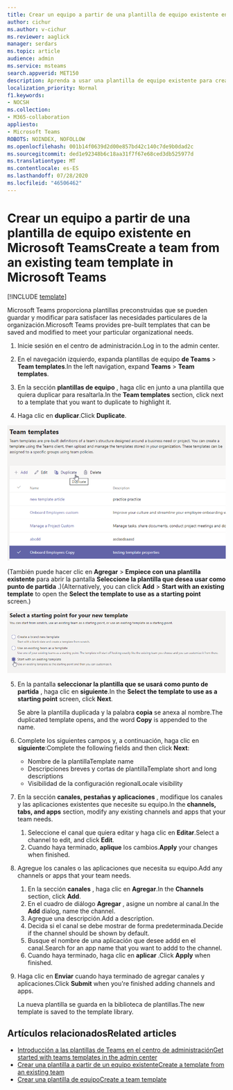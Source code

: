 ```yaml
---
title: Crear un equipo a partir de una plantilla de equipo existente en Microsoft Teams
author: cichur
ms.author: v-cichur
ms.reviewer: aaglick
manager: serdars
ms.topic: article
audience: admin
ms.service: msteams
search.appverid: MET150
description: Aprenda a usar una plantilla de equipo existente para crear un nuevo equipo en Microsoft Teams.
localization_priority: Normal
f1.keywords:
- NOCSH
ms.collection:
- M365-collaboration
appliesto:
- Microsoft Teams
ROBOTS: NOINDEX, NOFOLLOW
ms.openlocfilehash: 001b14f0639d2d00e857bd42c140c7de9b0dad2c
ms.sourcegitcommit: ded1e92348b6c18aa31f7f67e68ced3db525977d
ms.translationtype: MT
ms.contentlocale: es-ES
ms.lasthandoff: 07/28/2020
ms.locfileid: "46506462"
---
```

# <a name="create-a-team-from-an-existing-team-template-in-microsoft-teams"></a><span data-ttu-id="70eba-103">Crear un equipo a partir de una plantilla de equipo existente en Microsoft Teams</span><span class="sxs-lookup"><span data-stu-id="70eba-103">Create a team from an existing team template in Microsoft Teams</span></span>

[!INCLUDE [template](includes/preview-feature.md)]

<span data-ttu-id="70eba-104">Microsoft Teams proporciona plantillas preconstruidas que se pueden guardar y modificar para satisfacer las necesidades particulares de la organización.</span><span class="sxs-lookup"><span data-stu-id="70eba-104">Microsoft Teams provides pre-built templates that can be saved and modified to meet your particular organizational needs.</span></span>

1. <span data-ttu-id="70eba-105">Inicie sesión en el centro de administración.</span><span class="sxs-lookup"><span data-stu-id="70eba-105">Log in to the admin center.</span></span>

2. <span data-ttu-id="70eba-106">En el navegación izquierdo, expanda plantillas de equipo **de Teams**  >  **Team templates**.</span><span class="sxs-lookup"><span data-stu-id="70eba-106">In the left navigation, expand **Teams** > **Team templates**.</span></span>

3. <span data-ttu-id="70eba-107">En la sección **plantillas de equipo** , haga clic en junto a una plantilla que quiera duplicar para resaltarla.</span><span class="sxs-lookup"><span data-stu-id="70eba-107">In the **Team templates** section, click next to a template that you want to duplicate to highlight it.</span></span>

4. <span data-ttu-id="70eba-108">Haga clic en **duplicar**.</span><span class="sxs-lookup"><span data-stu-id="70eba-108">Click **Duplicate**.</span></span>

![Una imagen del cuadro de diálogo de plantillas de equipo con agregar resaltado.](media/template-duplicate.png)

<span data-ttu-id="70eba-110">(También puede hacer clic en **Agregar**  >  **Empiece con una plantilla existente** para abrir la pantalla **Seleccione la plantilla que desea usar como punto de partida** .)</span><span class="sxs-lookup"><span data-stu-id="70eba-110">(Alternatively, you can click **Add** > **Start with an existing template** to open the **Select the template to use as a starting point** screen.)</span></span>

![Una imagen de la pantalla punto de inicio de las plantillas de equipo con empezar con una plantilla existente resaltada.](media/template-start-existing-template.png)

5. <span data-ttu-id="70eba-112">En la pantalla **seleccionar la plantilla que se usará como punto de partida** , haga clic en **siguiente**.</span><span class="sxs-lookup"><span data-stu-id="70eba-112">In the **Select the template to use as a starting point** screen, click **Next**.</span></span>

    <span data-ttu-id="70eba-113">Se abre la plantilla duplicada y la palabra **copia** se anexa al nombre.</span><span class="sxs-lookup"><span data-stu-id="70eba-113">The duplicated template opens, and the word **Copy** is appended to the name.</span></span>

6. <span data-ttu-id="70eba-114">Complete los siguientes campos y, a continuación, haga clic en **siguiente**:</span><span class="sxs-lookup"><span data-stu-id="70eba-114">Complete the following fields and then click **Next**:</span></span>
    - <span data-ttu-id="70eba-115">Nombre de la plantilla</span><span class="sxs-lookup"><span data-stu-id="70eba-115">Template name</span></span>
    - <span data-ttu-id="70eba-116">Descripciones breves y cortas de plantilla</span><span class="sxs-lookup"><span data-stu-id="70eba-116">Template short and long descriptions</span></span>
    - <span data-ttu-id="70eba-117">Visibilidad de la configuración regional</span><span class="sxs-lookup"><span data-stu-id="70eba-117">Locale visibility</span></span>  

7. <span data-ttu-id="70eba-118">En la sección **canales, pestañas y aplicaciones** , modifique los canales y las aplicaciones existentes que necesite su equipo.</span><span class="sxs-lookup"><span data-stu-id="70eba-118">In the **channels, tabs, and apps** section, modify any existing channels and apps that your team needs.</span></span>

    1. <span data-ttu-id="70eba-119">Seleccione el canal que quiera editar y haga clic en **Editar**.</span><span class="sxs-lookup"><span data-stu-id="70eba-119">Select a channel to edit, and click **Edit**.</span></span>
    2. <span data-ttu-id="70eba-120">Cuando haya terminado, **aplique** los cambios.</span><span class="sxs-lookup"><span data-stu-id="70eba-120">**Apply** your changes when finished.</span></span>

8. <span data-ttu-id="70eba-121">Agregue los canales o las aplicaciones que necesita su equipo.</span><span class="sxs-lookup"><span data-stu-id="70eba-121">Add any channels or apps that your team needs.</span></span>

    1. <span data-ttu-id="70eba-122">En la sección **canales** , haga clic en **Agregar**.</span><span class="sxs-lookup"><span data-stu-id="70eba-122">In the **Channels** section, click **Add**.</span></span>
    2. <span data-ttu-id="70eba-123">En el cuadro de diálogo **Agregar** , asigne un nombre al canal.</span><span class="sxs-lookup"><span data-stu-id="70eba-123">In the **Add** dialog, name the channel.</span></span>
    3. <span data-ttu-id="70eba-124">Agregue una descripción.</span><span class="sxs-lookup"><span data-stu-id="70eba-124">Add a description.</span></span>
    4. <span data-ttu-id="70eba-125">Decida si el canal se debe mostrar de forma predeterminada.</span><span class="sxs-lookup"><span data-stu-id="70eba-125">Decide if the channel should be shown by default.</span></span>
    5. <span data-ttu-id="70eba-126">Busque el nombre de una aplicación que desee addd en el canal.</span><span class="sxs-lookup"><span data-stu-id="70eba-126">Search for an app name that you want to addd to the channel.</span></span>
    6. <span data-ttu-id="70eba-127">Cuando haya terminado, haga clic en **aplicar** .</span><span class="sxs-lookup"><span data-stu-id="70eba-127">Click **Apply** when finished.</span></span>

7. <span data-ttu-id="70eba-128">Haga clic en **Enviar** cuando haya terminado de agregar canales y aplicaciones.</span><span class="sxs-lookup"><span data-stu-id="70eba-128">Click **Submit** when you're finished adding channels and apps.</span></span>

    <span data-ttu-id="70eba-129">La nueva plantilla se guarda en la biblioteca de plantillas.</span><span class="sxs-lookup"><span data-stu-id="70eba-129">The new template is saved to the template library.</span></span>

## <a name="related-articles"></a><span data-ttu-id="70eba-130">Artículos relacionados</span><span class="sxs-lookup"><span data-stu-id="70eba-130">Related articles</span></span>

- [<span data-ttu-id="70eba-131">Introducción a las plantillas de Teams en el centro de administración</span><span class="sxs-lookup"><span data-stu-id="70eba-131">Get started with teams templates in the admin center</span></span>](get-started-with-teams-templates-in-the-admin-console.md)
- [<span data-ttu-id="70eba-132">Crear una plantilla a partir de un equipo existente</span><span class="sxs-lookup"><span data-stu-id="70eba-132">Create a template from an existing team </span></span>](create-team-from-existing-team.md)
- [<span data-ttu-id="70eba-133">Crear una plantilla de equipo</span><span class="sxs-lookup"><span data-stu-id="70eba-133">Create a team template</span></span>](create-a-team-template.md)